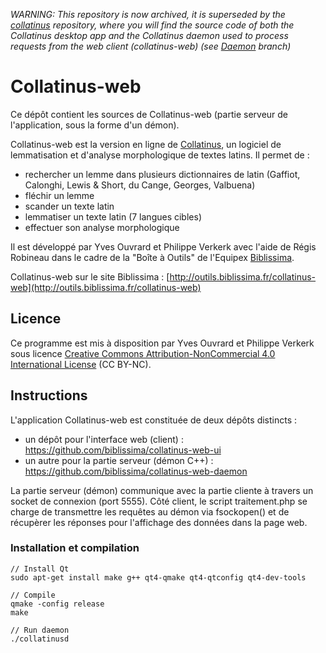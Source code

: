 *WARNING: This repository is now archived, it is superseded by the [collatinus](https://github.com/biblissima/collatinus) repository, where you will find the source code of both the Collatinus desktop app and the Collatinus daemon used to process requests from the web client (collatinus-web) (see [Daemon](https://github.com/biblissima/collatinus/tree/Daemon) branch)*


# Collatinus-web

Ce dépôt contient les sources de Collatinus-web (partie serveur de l'application, sous la forme d'un démon).

Collatinus-web est la version en ligne de [Collatinus](http://outils.biblissima.fr/collatinus), un logiciel de lemmatisation et d'analyse morphologique de textes latins. Il permet de :
- rechercher un lemme dans plusieurs dictionnaires de latin (Gaffiot, Calonghi, Lewis & Short, du Cange, Georges, Valbuena)
- fléchir un lemme
- scander un texte latin
- lemmatiser un texte latin (7 langues cibles)
- effectuer son analyse morphologique

Il est développé par Yves Ouvrard et Philippe Verkerk avec l'aide de Régis Robineau dans le cadre de la "Boîte à Outils" de l'Equipex [Biblissima](http://www.biblissima-condorcet.fr).

Collatinus-web sur le site Biblissima : [http://outils.biblissima.fr/collatinus-web](http://outils.biblissima.fr/collatinus-web)

## Licence

Ce programme est mis à disposition par Yves Ouvrard et Philippe Verkerk sous licence [Creative Commons Attribution-NonCommercial 4.0 International License](http://creativecommons.org/licenses/by-nc/4.0/) (CC BY-NC).

## Instructions

L'application Collatinus-web est constituée de deux dépôts distincts :
- un dépôt pour l'interface web (client) : https://github.com/biblissima/collatinus-web-ui
- un autre pour la partie serveur (démon C++) : https://github.com/biblissima/collatinus-web-daemon

La partie serveur (démon) communique avec la partie cliente à travers un socket de connexion (port 5555). Côté client, le script traitement.php se charge de transmettre les requêtes au démon via fsockopen() et de récupèrer les réponses pour l'affichage des données dans la page web.

### Installation et compilation

    // Install Qt
    sudo apt-get install make g++ qt4-qmake qt4-qtconfig qt4-dev-tools
    
    // Compile
    qmake -config release
    make
    
    // Run daemon
    ./collatinusd
